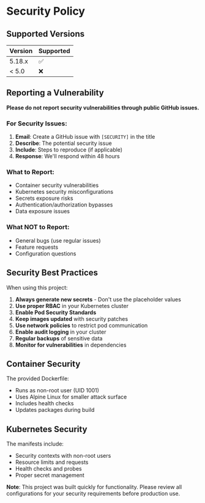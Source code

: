 # Security Policy

## Supported Versions

| Version | Supported          |
| ------- | ------------------ |
| 5.18.x  | :white_check_mark: |
| < 5.0   | :x:                |

## Reporting a Vulnerability

**Please do not report security vulnerabilities through public GitHub issues.**

### For Security Issues:
1. **Email**: Create a GitHub issue with `[SECURITY]` in the title
2. **Describe**: The potential security issue
3. **Include**: Steps to reproduce (if applicable)
4. **Response**: We'll respond within 48 hours

### What to Report:
- Container security vulnerabilities
- Kubernetes security misconfigurations
- Secrets exposure risks
- Authentication/authorization bypasses
- Data exposure issues

### What NOT to Report:
- General bugs (use regular issues)
- Feature requests
- Configuration questions

## Security Best Practices

When using this project:

1. **Always generate new secrets** - Don't use the placeholder values
2. **Use proper RBAC** in your Kubernetes cluster
3. **Enable Pod Security Standards**
4. **Keep images updated** with security patches
5. **Use network policies** to restrict pod communication
6. **Enable audit logging** in your cluster
7. **Regular backups** of sensitive data
8. **Monitor for vulnerabilities** in dependencies

## Container Security

The provided Dockerfile:
- Runs as non-root user (UID 1001)
- Uses Alpine Linux for smaller attack surface
- Includes health checks
- Updates packages during build

## Kubernetes Security

The manifests include:
- Security contexts with non-root users
- Resource limits and requests
- Health checks and probes
- Proper secret management

**Note**: This project was built quickly for functionality. Please review all configurations for your security requirements before production use.
